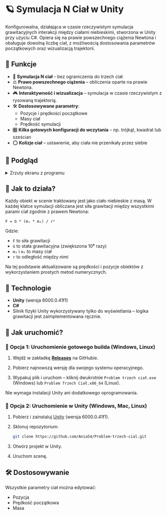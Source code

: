 # 🪐 Symulacja N Ciał w Unity

Konfigurowalna, działająca w czasie rzeczywistym symulacja grawitacyjnych interakcji między ciałami niebieskimi, stworzona w Unity przy użyciu C#. Opiera się na prawie powszechnego ciążenia Newtona i obsługuje dowolną liczbę ciał, z możliwością dostosowania parametrów początkowych oraz wizualizacją trajektorii.

## 🚀 Funkcje

- 🔢 **Symulacja N ciał** – bez ograniczenia do trzech ciał.
- ⚖️ **Prawo powszechnego ciążenia** – obliczenia oparte na prawie Newtona.
- 🎮 **Interaktywność i wizualizacja** – symulacja w czasie rzeczywistym z rysowaną trajektorią.
- 🛠️ **Dostosowywane parametry**:
  - Pozycje i prędkości początkowe
  - Masy ciał
  - Prędkość symulacji
- 🎛️ **Kilka gotowych konfiguracji do wczytania** – np. trójkąt, kwadrat lub sześcian
- ⭕ **Kolizje ciał** – ustawienie, aby ciała nie przenikały przez siebie

## 🎥 Podgląd

<details>
<summary>Zrzuty ekranu z programu</summary>

![Edytor 2D](./Images/2d_editor.png)
![Dwa ciała](./Images/2_bodies.png)
![Trzy ciała początkowo](./Images/3_bodies_before.png)
![Trzy ciała końcowo](./Images/3_bodies_after.png)
![Edytor 3D](./Images/3d_editor.png)
![Symulacja 3D](./Images/3d_simulation.png)
![Symulacja 3D z kolizjami](./Images/3d_simulation_with_collisions.png)

</details>

## 🧠 Jak to działa?

Każdy obiekt w scenie traktowany jest jako ciało niebieskie z masą. W każdej klatce symulacji obliczana jest siła grawitacji między wszystkimi parami ciał zgodnie z prawem Newtona:

```
F = G * (m₁ * m₂) / r²
```

Gdzie:
- `F` to siła grawitacji
- `G` to stała grawitacyjna (zwiększona 10⁸ razy)
- `m₁` i `m₂` to masy ciał
- `r` to odległość między nimi

Na tej podstawie aktualizowane są prędkości i pozycje obiektów z wykorzystaniem prostych metod numerycznych.

## 🧩 Technologie

- **Unity** (wersja 6000.0.41f1)
- **C#**
- Silnik fizyki Unity wykorzystywany tylko do wyświetlania – logika grawitacji jest zaimplementowana ręcznie.

## 📝 Jak uruchomić?

### 💾 Opcja 1: Uruchomienie gotowego builda (Windows, Linux)

1. Wejdź w zakładkę **[Releases](https://github.com/Ania54/Problem-trzech-cial/releases)** na GitHubie.

2. Pobierz najnowszą wersję dla swojego systemu operacyjnego.

3. Wypakuj plik i uruchom – kliknij dwukrotnie `Problem trzech ciał.exe` (Windows) lub `Problem Trzech Ciał.x86_64` (Linux).

Nie wymaga instalacji Unity ani dodatkowego oprogramowania.

### 🔧 Opcja 2: Uruchomienie w Unity (Windows, Mac, Linux)

1. Pobierz i zainstaluj [Unity](https://unity.com/download) (wersja 6000.0.41f1).

2. Sklonuj repozytorium:
   ```bash
   git clone https://github.com/Ania54/Problem-trzech-cial.git
   ```

3. Otwórz projekt w Unity.

4. Uruchom scenę.

## 🛠 Dostosowywanie

Wszystkie parametry ciał można edytować:
- Pozycja
- Prędkość początkowa
- Masa